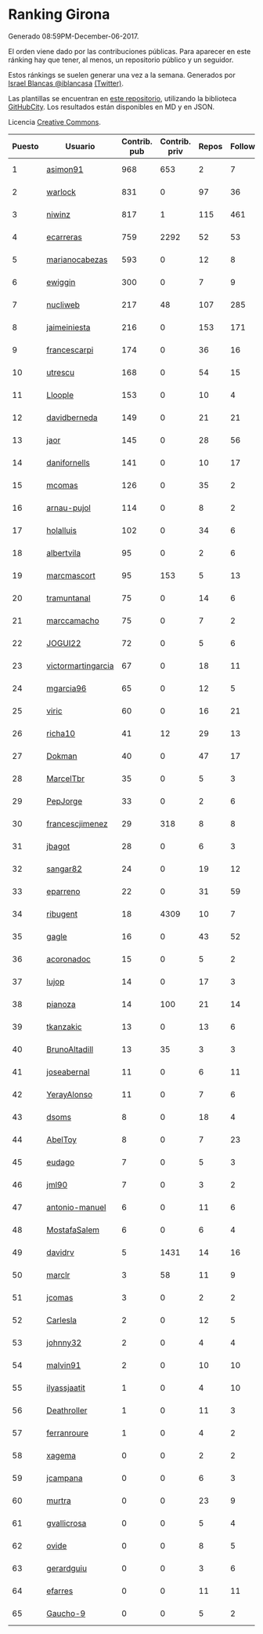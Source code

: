 # Ranking Girona

Generado 08:59PM-December-06-2017.

El orden viene dado por las contribuciones públicas. Para aparecer en este ránking hay que tener, al menos, un repositorio público y un seguidor.

Estos ránkings se suelen generar una vez a la semana. Generados por [Israel Blancas @iblancasa](https://github.com/iblancasa/) [(Twitter)](https://twitter.com/iblancasa).

Las plantillas se encuentran en [este repositorio](https://github.com/iblancasa/GH-Spanish-Ranking), utilizando la biblioteca [GitHubCity](https://github.com/iblancasa/GitHubCity). Los resultados están disponibles en MD y en JSON.

Licencia [Creative Commons](https://creativecommons.org/licenses/by/4.0/).

| Puesto   |  Usuario  | Contrib. pub | Contrib. priv |Repos| Followers | Desde |  Avatar  |
|----------|-----------|--------------|---------------|-----|-----------|-------|----------|
|1|[asimon91](https://github.com/asimon91)|968|653|2|7|2015-07-06|![asimon91](https://avatars3.githubusercontent.com/u/13195695)|
|2|[warlock](https://github.com/warlock)|831|0|97|36|2010-02-03|![warlock](https://avatars2.githubusercontent.com/u/194981)|
|3|[niwinz](https://github.com/niwinz)|817|1|115|461|2011-06-11|![niwinz](https://avatars0.githubusercontent.com/u/843689)|
|4|[ecarreras](https://github.com/ecarreras)|759|2292|52|53|2010-06-02|![ecarreras](https://avatars3.githubusercontent.com/u/294235)|
|5|[marianocabezas](https://github.com/marianocabezas)|593|0|12|8|2016-05-10|![marianocabezas](https://avatars0.githubusercontent.com/u/19290459)|
|6|[ewiggin](https://github.com/ewiggin)|300|0|7|9|2011-03-08|![ewiggin](https://avatars1.githubusercontent.com/u/657517)|
|7|[nucliweb](https://github.com/nucliweb)|217|48|107|285|2012-01-05|![nucliweb](https://avatars1.githubusercontent.com/u/1307927)|
|8|[jaimeiniesta](https://github.com/jaimeiniesta)|216|0|153|171|2008-03-09|![jaimeiniesta](https://avatars2.githubusercontent.com/u/2629)|
|9|[francescarpi](https://github.com/francescarpi)|174|0|36|16|2010-05-26|![francescarpi](https://avatars2.githubusercontent.com/u/287872)|
|10|[utrescu](https://github.com/utrescu)|168|0|54|15|2012-07-20|![utrescu](https://avatars0.githubusercontent.com/u/2011002)|
|11|[Lloople](https://github.com/Lloople)|153|0|10|4|2013-10-11|![Lloople](https://avatars2.githubusercontent.com/u/5665466)|
|12|[davidberneda](https://github.com/davidberneda)|149|0|21|21|2012-04-12|![davidberneda](https://avatars0.githubusercontent.com/u/1636163)|
|13|[jaor](https://github.com/jaor)|145|0|28|56|2009-05-04|![jaor](https://avatars3.githubusercontent.com/u/80719)|
|14|[danifornells](https://github.com/danifornells)|141|0|10|17|2012-12-03|![danifornells](https://avatars3.githubusercontent.com/u/2950939)|
|15|[mcomas](https://github.com/mcomas)|126|0|35|2|2013-05-15|![mcomas](https://avatars3.githubusercontent.com/u/4439719)|
|16|[arnau-pujol](https://github.com/arnau-pujol)|114|0|8|2|2016-08-28|![arnau-pujol](https://avatars3.githubusercontent.com/u/21292745)|
|17|[holalluis](https://github.com/holalluis)|102|0|34|6|2011-09-27|![holalluis](https://avatars1.githubusercontent.com/u/1082644)|
|18|[albertvila](https://github.com/albertvila)|95|0|2|6|2011-03-24|![albertvila](https://avatars0.githubusercontent.com/u/688206)|
|19|[marcmascort](https://github.com/marcmascort)|95|153|5|13|2013-02-14|![marcmascort](https://avatars2.githubusercontent.com/u/3595718)|
|20|[tramuntanal](https://github.com/tramuntanal)|75|0|14|6|2010-02-08|![tramuntanal](https://avatars0.githubusercontent.com/u/199462)|
|21|[marccamacho](https://github.com/marccamacho)|75|0|7|2|2014-04-24|![marccamacho](https://avatars1.githubusercontent.com/u/7396184)|
|22|[JOGUI22](https://github.com/JOGUI22)|72|0|5|6|2013-09-30|![JOGUI22](https://avatars0.githubusercontent.com/u/5580229)|
|23|[victormartingarcia](https://github.com/victormartingarcia)|67|0|18|11|2011-03-09|![victormartingarcia](https://avatars2.githubusercontent.com/u/659832)|
|24|[mgarcia96](https://github.com/mgarcia96)|65|0|12|5|2014-02-01|![mgarcia96](https://avatars1.githubusercontent.com/u/6561770)|
|25|[viric](https://github.com/viric)|60|0|16|21|2009-03-24|![viric](https://avatars1.githubusercontent.com/u/66664)|
|26|[richa10](https://github.com/richa10)|41|12|29|13|2014-12-06|![richa10](https://avatars3.githubusercontent.com/u/10096428)|
|27|[Dokman](https://github.com/Dokman)|40|0|47|17|2012-09-06|![Dokman](https://avatars1.githubusercontent.com/u/2290904)|
|28|[MarcelTbr](https://github.com/MarcelTbr)|35|0|5|3|2016-11-18|![MarcelTbr](https://avatars3.githubusercontent.com/u/23552041)|
|29|[PepJorge](https://github.com/PepJorge)|33|0|2|6|2013-03-08|![PepJorge](https://avatars1.githubusercontent.com/u/3807514)|
|30|[francescjimenez](https://github.com/francescjimenez)|29|318|8|8|2012-05-30|![francescjimenez](https://avatars0.githubusercontent.com/u/1791741)|
|31|[jbagot](https://github.com/jbagot)|28|0|6|3|2015-03-28|![jbagot](https://avatars3.githubusercontent.com/u/11691527)|
|32|[sangar82](https://github.com/sangar82)|24|0|19|12|2010-12-15|![sangar82](https://avatars1.githubusercontent.com/u/524030)|
|33|[eparreno](https://github.com/eparreno)|22|0|31|59|2008-03-13|![eparreno](https://avatars1.githubusercontent.com/u/3028)|
|34|[ribugent](https://github.com/ribugent)|18|4309|10|7|2011-11-08|![ribugent](https://avatars1.githubusercontent.com/u/1180455)|
|35|[gagle](https://github.com/gagle)|16|0|43|52|2012-02-17|![gagle](https://avatars0.githubusercontent.com/u/1446052)|
|36|[acoronadoc](https://github.com/acoronadoc)|15|0|5|2|2011-06-01|![acoronadoc](https://avatars2.githubusercontent.com/u/822481)|
|37|[lujop](https://github.com/lujop)|14|0|17|3|2011-07-16|![lujop](https://avatars1.githubusercontent.com/u/920260)|
|38|[pianoza](https://github.com/pianoza)|14|100|21|14|2013-02-28|![pianoza](https://avatars3.githubusercontent.com/u/3731130)|
|39|[tkanzakic](https://github.com/tkanzakic)|13|0|13|6|2011-06-29|![tkanzakic](https://avatars0.githubusercontent.com/u/884028)|
|40|[BrunoAltadill](https://github.com/BrunoAltadill)|13|35|3|3|2015-12-29|![BrunoAltadill](https://avatars3.githubusercontent.com/u/16470099)|
|41|[joseabernal](https://github.com/joseabernal)|11|0|6|11|2011-11-23|![joseabernal](https://avatars2.githubusercontent.com/u/1215598)|
|42|[YerayAlonso](https://github.com/YerayAlonso)|11|0|7|6|2012-05-29|![YerayAlonso](https://avatars2.githubusercontent.com/u/1788228)|
|43|[dsoms](https://github.com/dsoms)|8|0|18|4|2011-07-13|![dsoms](https://avatars3.githubusercontent.com/u/912243)|
|44|[AbelToy](https://github.com/AbelToy)|8|0|7|23|2009-10-31|![AbelToy](https://avatars2.githubusercontent.com/u/147130)|
|45|[eudago](https://github.com/eudago)|7|0|5|3|2011-05-25|![eudago](https://avatars2.githubusercontent.com/u/809916)|
|46|[jml90](https://github.com/jml90)|7|0|3|2|2016-03-18|![jml90](https://avatars2.githubusercontent.com/u/17928538)|
|47|[antonio-manuel](https://github.com/antonio-manuel)|6|0|11|6|2015-04-09|![antonio-manuel](https://avatars0.githubusercontent.com/u/11867984)|
|48|[MostafaSalem](https://github.com/MostafaSalem)|6|0|6|4|2016-05-03|![MostafaSalem](https://avatars1.githubusercontent.com/u/19169958)|
|49|[davidrv](https://github.com/davidrv)|5|1431|14|16|2009-03-09|![davidrv](https://avatars2.githubusercontent.com/u/61644)|
|50|[marclr](https://github.com/marclr)|3|58|11|9|2013-02-04|![marclr](https://avatars0.githubusercontent.com/u/3474291)|
|51|[jcomas](https://github.com/jcomas)|3|0|2|2|2013-12-30|![jcomas](https://avatars3.githubusercontent.com/u/6289333)|
|52|[Carlesla](https://github.com/Carlesla)|2|0|12|5|2012-06-18|![Carlesla](https://avatars0.githubusercontent.com/u/1863714)|
|53|[johnny32](https://github.com/johnny32)|2|0|4|4|2013-03-20|![johnny32](https://avatars2.githubusercontent.com/u/3924718)|
|54|[malvin91](https://github.com/malvin91)|2|0|10|10|2014-02-27|![malvin91](https://avatars2.githubusercontent.com/u/6801363)|
|55|[ilyassjaatit](https://github.com/ilyassjaatit)|1|0|4|10|2013-12-06|![ilyassjaatit](https://avatars0.githubusercontent.com/u/6122534)|
|56|[Deathroller](https://github.com/Deathroller)|1|0|11|3|2014-06-18|![Deathroller](https://avatars3.githubusercontent.com/u/7921596)|
|57|[ferranroure](https://github.com/ferranroure)|1|0|4|2|2015-09-28|![ferranroure](https://avatars0.githubusercontent.com/u/14871012)|
|58|[xagema](https://github.com/xagema)|0|0|2|2|2012-05-23|![xagema](https://avatars2.githubusercontent.com/u/1770166)|
|59|[jcampana](https://github.com/jcampana)|0|0|6|3|2012-07-16|![jcampana](https://avatars3.githubusercontent.com/u/1982571)|
|60|[murtra](https://github.com/murtra)|0|0|23|9|2012-06-05|![murtra](https://avatars3.githubusercontent.com/u/1818725)|
|61|[gvallicrosa](https://github.com/gvallicrosa)|0|0|5|4|2012-09-13|![gvallicrosa](https://avatars0.githubusercontent.com/u/2340232)|
|62|[ovide](https://github.com/ovide)|0|0|8|5|2013-02-01|![ovide](https://avatars3.githubusercontent.com/u/3451025)|
|63|[gerardguiu](https://github.com/gerardguiu)|0|0|3|6|2013-10-14|![gerardguiu](https://avatars2.githubusercontent.com/u/5679102)|
|64|[efarres](https://github.com/efarres)|0|0|11|11|2014-03-04|![efarres](https://avatars0.githubusercontent.com/u/6848360)|
|65|[Gaucho-9](https://github.com/Gaucho-9)|0|0|5|2|2014-01-27|![Gaucho-9](https://avatars3.githubusercontent.com/u/6517150)|
